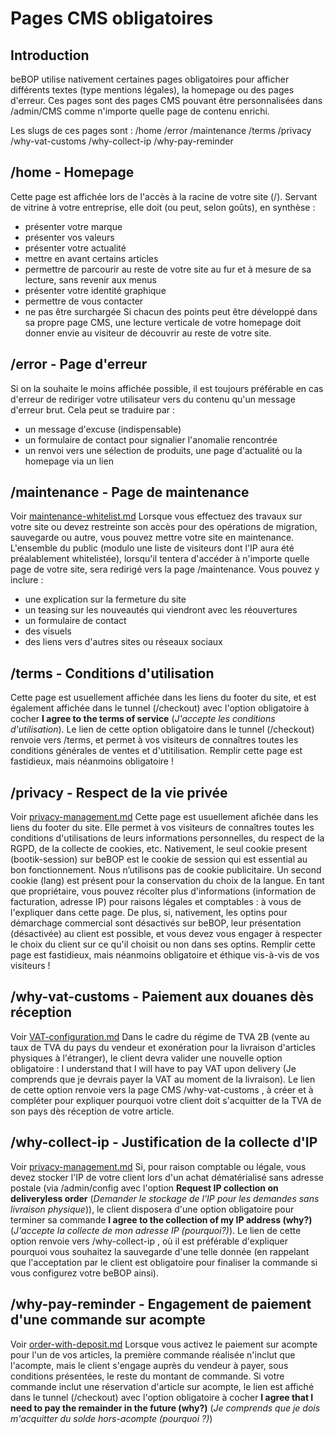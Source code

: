 # Pages CMS obligatoires

## Introduction

beBOP utilise nativement certaines pages obligatoires pour afficher différents textes (type mentions légales), la homepage ou des pages d'erreur.
Ces pages sont des pages CMS pouvant être personnalisées dans /admin/CMS comme n'importe quelle page de contenu enrichi.

Les slugs de ces pages sont :
/home
/error
/maintenance
/terms
/privacy
/why-vat-customs
/why-collect-ip
/why-pay-reminder

## /home - Homepage
Cette page est affichée lors de l'accès à la racine de votre site (/).
Servant de vitrine à votre entreprise, elle doit (ou peut, selon goûts), en synthèse :
- présenter votre marque
- présenter vos valeurs
- présenter votre actualité
- mettre en avant certains articles
- permettre de parcourir au reste de votre site au fur et à mesure de sa lecture, sans revenir aux menus
- présenter votre identité graphique
- permettre de vous contacter
- ne pas être surchargée
Si chacun des points peut être développé dans sa propre page CMS, une lecture verticale de votre homepage doit donner envie au visiteur de découvrir au reste de votre site.

## /error - Page d'erreur
Si on la souhaite le moins affichée possible, il est toujours préférable en cas d'erreur de rediriger votre utilisateur vers du contenu qu'un message d'erreur brut.
Cela peut se traduire par :
- un message d'excuse (indispensable)
- un formulaire de contact pour signalier l'anomalie rencontrée
- un renvoi vers une sélection de produits, une page d'actualité ou la homepage via un lien

## /maintenance - Page de maintenance
Voir [maintenance-whitelist.md](/docs/fr/maintenance-whitelist.md)
Lorsque vous effectuez des travaux sur votre site ou devez restreinte son accès pour des opérations de migration, sauvegarde ou autre, vous pouvez mettre votre site en maintenance.
L'ensemble du public (modulo une liste de visiteurs dont l'IP aura été préalablement whitelistée), lorsqu'il tentera d'accéder à n'importe quelle page de votre site, sera redirigé vers la page /maintenance.
Vous pouvez y inclure :
- une explication sur la fermeture du site
- un teasing sur les nouveautés qui viendront avec les réouvertures
- un formulaire de contact
- des visuels
- des liens vers d'autres sites ou réseaux sociaux

## /terms - Conditions d'utilisation
Cette page est usuellement affichée dans les liens du footer du site, et est également affichée dans le tunnel (/checkout) avec l'option obligatoire à cocher **I agree to the terms of service** (*J'accepte les conditions d'utilisation*).
Le lien de cette option obligatoire dans le tunnel (/checkout) renvoie vers /terms, et permet à vos visiteurs de connaîtres toutes les conditions générales de ventes et d'utitilisation.
Remplir cette page est fastidieux, mais néanmoins obligatoire !

## /privacy - Respect de la vie privée
Voir [privacy-management.md](/docs/fr/privacy-management.md)
Cette page est usuellement afichée dans les liens du footer du site.
Elle permet à vos visiteurs de connaîtres toutes les conditions d'utilisations de leurs informations personnelles, du respect de la RGPD, de la collecte de cookies, etc.
Nativement, le seul cookie present (bootik-session) sur beBOP est le cookie de session qui est essential au bon fonctionnement.
Nous n’utilisons pas de cookie publicitaire.
Un second cookie (lang) est présent pour la conservation du choix de la langue.
En tant que propriétaire, vous pouvez récolter plus d'informations (information de facturation, adresse IP) pour raisons légales et comptables : à vous de l'expliquer dans cette page.
De plus, si, nativement, les optins pour démarchage commercial sont désactivés sur beBOP, leur présentation (désactivée) au client est possible, et vous devez vous engager à respecter le choix du client sur ce qu'il choisit ou non dans ses optins.
Remplir cette page est fastidieux, mais néanmoins obligatoire et éthique vis-à-vis de vos visiteurs !

## /why-vat-customs - Paiement aux douanes dès réception
Voir [VAT-configuration.md](/docs/fr/VAT-configuration.md)
Dans le cadre du régime de TVA 2B (vente au taux de TVA du pays du vendeur et exonération pour la livraison d'articles physiques à l'étranger), le client devra valider une nouvelle option obligatoire : I understand that I will have to pay VAT upon delivery (Je comprends que je devrais payer la VAT au moment de la livraison). Le lien de cette option renvoie vers la page CMS /why-vat-customs , à créer et à compléter pour expliquer pourquoi votre client doit s'acquitter de la TVA de son pays dès réception de votre article.

## /why-collect-ip - Justification de la collecte d'IP
Voir [privacy-management.md](/docs/fr/privacy-management.md)
Si, pour raison comptable ou légale, vous devez stocker l'IP de votre client lors d'un achat dématérialisé sans adresse postale (via /admin/config avec l'option **Request IP collection on deliveryless order** (*Demander le stockage de l'IP pour les demandes sans livraison physique*)), le client disposera d'une option obligatoire pour terminer sa commande **I agree to the collection of my IP address (why?)** (*J'accepte la collecte de mon adresse IP (pourquoi?)*).
Le lien de cette option renvoie vers /why-collect-ip , où il est préférable d'expliquer pourquoi vous souhaitez la sauvegarde d'une telle donnée (en rappelant que l'acceptation par le client est obligatoire pour finaliser la commande si vous configurez votre beBOP ainsi).

## /why-pay-reminder - Engagement de paiement d'une commande sur acompte
Voir [order-with-deposit.md](/doc/fr/order-with-deposit.md)
Lorsque vous activez le paiement sur acompte pour l'un de vos articles, la première commande réalisée n'inclut que l'acompte, mais le client s'engage auprès du vendeur à payer, sous conditions présentées, le reste du montant de commande.
Si votre commande inclut une réservation d'article sur acompte, le lien est affiché dans le tunnel (/checkout) avec l'option obligatoire à cocher **I agree that I need to pay the remainder in the future (why?)** (*Je comprends que je dois m'acquitter du solde hors-acompte (pourquoi ?)*)
